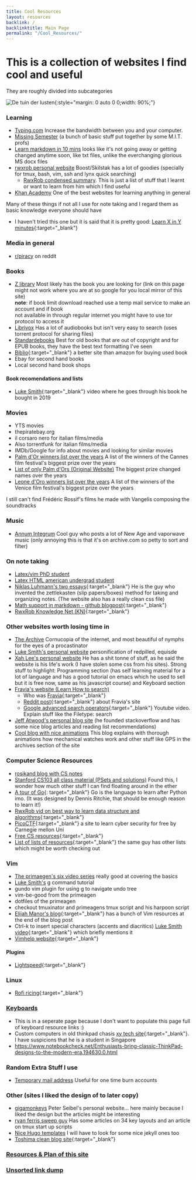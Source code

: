 ```yaml
---
title: Cool Resources
layout: resources
backlink: /
backlinktitle: Main Page
permalink: "/Cool_Resources/"
---
```

# This is a collection of websites I find cool and useful
They are roughly divided into subcategories

![De tuin der lusten](/assets/images/Jardin.jpg){:style="margin: 0 auto 0 0;width: 90%;"}
### Learning
* <a href="https://www.typing.com/" target="_blank">Typing.com</a> Increase the bandwidth between you and your computer<!--Learn to touch type it is crucial, this is the website I used to learn (learnt it over the pandemic). As Jeff Atwood (one of the founders of stackoverflow) once said "We are typists first, then programmers"-->.
* <a href="https://missing.csail.mit.edu/" target="_blank">Missing Semester</a> (a bunch of basic stuff put together by some M.I.T. profs)
* <a href="https://commonmark.org/help/" target="_blank">Learn markdown in 10 mins</a> looks like it's not going away or getting changed anytime soon, like txt files, unlike the everchanging glorious MS docx files
* <a href="https://rwxrob.live/" target="_blank">rwxrob personal website</a> Boost/Skilstak has a lot of goodies (specially for tmux, bash, vim, ssh and lynx quick searching)
	* <a href="/resources/rwxrob">RwxRob condensed summary</a>. This is just a list of stuff that I learnt or want to learn from him which I find useful
* <a href="https://www.khanacademy.org/" target="_blank">Khan Academy</a> One of the best websites for learning anything in general

Many of these things if not all I use for note taking and I regard them as basic knowledge everyone should have

* I haven't tried this one but it is said that it is pretty good: [Learn X in Y minutes](https://www.reddit.com/r/InternetIsBeautiful/comments/qoz9vg/you_found_the_place_that_will_teach_you_how_to/){:target="_blank"}

### Media in general
* <a href="https://www.reddit.com/r/Piracy/wiki/megathread/" target="_blank">r/piracy</a> on reddit

### Books
* <a href="https://z-lib.org/" target="_blank">Z library</a> Most likely has the book you are looking for (link on this page might not work where you are at so google for you local mirror of this site)\
**note**: if book limit download reached use a temp mail service
to make an account and if book <br />  not available in through regular internet
you might have to use tor protocol to access it
* <a href="https://librivox.org/" target="_blank">Librivox</a> Has a lot of audiobooks but isn't very easy to search (uses torrent protocol for sharing files)
* <a href="https://standardebooks.org/ebooks" target="_blank">Standardebooks</a> Best for old books that are out of copyright and for EPUB books, they have the best text formatting I've seen
* [Biblio](https://www.biblio.com/){:target="_blank"} a better site than amazon for buying used book
* Ebay for second hand books
* Local second hand book shops

#### Book recomendations and lists

* [Luke Smith](https://www.youtube.com/watch?v=X9cBFNbihFU&ab_channel=LukeSmith){:target="_blank"} video where he goes through his book he bought in 2019

### Movies
* YTS movies
* thepiratebay.org
* il corsaro nero for italian films/media
* Also torrentfunk for italian films/media
* IMDb/Google for info about movies and looking for similar movies
* <a href='https://en.wikipedia.org/wiki/Palme_d%27Or' target="_blank">Palm d'Or winners list over the years</a> A list of the winners of the Cannes film festival's biggest prize over the years
* <a href='https://www.festival-cannes.com/en/74-editions/palme/a-brief-history-of-the-palme-dor' target="_blank">List of only Palm d'Ors (Original Website)</a> The biggest prize changed names over the years
* <a href='https://en.wikipedia.org/wiki/Golden_Lion' target="_blank">Leone d'Oro winners list over the years</a> A list of the winners of the Venice film festival's biggest prize over the years

I still can't find Frédéric Rossif's films he made with Vangelis composing the soundtracks

### Music
* <a href='https://archive.org/search.php?query=creator%3A"Annum+Integrum"' target="_blank">Annum Integrum</a> Cool guy who posts a lot of New Age and vaporwave music (only annoying this is that it's on archive.com so petty to sort and filter)

### On note taking
* <a href="https://castel.dev/post/lecture-notes-1/" target="_blank">Latex/vim PhD student</a>
* <a href="https://ericchapdelaine.com/articles/how-i-take-notes" target="_blank">Latex HTML american undergrad student</a>
* [Niklas Luhmann's two essays](https://luhmann.surge.sh/){:target="_blank"} He is the guy who invented the zettlekasten (slip papers/boxes) method for taking and organizing notes. (The website also has a really clean css file)
* [Math support in markdown - github blogpost](https://github.blog/2022-05-19-math-support-in-markdown/){:target="_blank"}
* [RwxRob Knowledge Net (KN)](https://gitlab.com/rwx.gg/kn/README){:target="_blank"}

### Other websites worth losing time in
* <a href="https://archive.org/" target="_blank">The Archive</a> Cornucopia of the internet, and most beautiful of nymphs for the eyes of a procastinator
* <a href="https://lukesmith.xyz/" target="_blank">Luke Smith's personal website</a> personification of redpilled, equisde
* <a href="http://xahlee.org/" target="_blank">Xah Lee's personal website</a> He has a shit tonne of stuff, as he said the website is his life's work (I have stolen some css from his sites). Strong stuff to highlight: Programming section (has self learning material for a lot of language and has a good tutorial on emacs which he used to sell but it is free now, same as his javascript course) and Keyboard section
* <a href="https://fravia.net/" target="_blank">Fravia's website (Learn How to search)</a>
	* Who was [Fravia](https://wikimili.com/en/Fravia){:target="_blank"}
	* [Reddit post](https://www.reddit.com/r/InternetIsBeautiful/comments/qoz9vg/you_found_the_place_that_will_teach_you_how_to/){:target="_blank"} about Fravia's site
	* [Google advanced search operators](https://www.youtube.com/watch?v=VHCzU6sJagw&ab_channel=RankYa){:target="_blank"} Youtube video. Explain stuff like the Filetype: search
* <a href="https://blog.codinghorror.com/" target="_blank">Jeff Atwood's personal blog site</a> (he founded stackoverflow and has some nice blog articles and reading list recommendations)
* <a href="https://ciechanow.ski/" target="_blank">Cool blog with nice animations</a> This blog explains with thorough animations how mechanical watches work and other stuff like GPS in the archives section of the site

### Computer Science Resources
* <a href="https://rosikand.github.io/notes/" target="_blank">rosikand blog with CS notes</a>
* <a href="https://web.stanford.edu/class/archive/cs/cs103/cs103.1202/" target="_blank">Stanford CS103 all class material (PSets and solutions)</a> Found this, I wonder how much other stuff I can find floating around in the ether
* [A tour of Go](https://go.dev/tour/welcome/1){: target="_blank"} Go is the language to learn after Python imo. (It was designed by Dennis Ritchie, that should be enough reason to learn it!)
* [RwxRob vid on best way to learn data structure and algorithms](https://www.youtube.com/watch?v=zpcv7lFip5Q&ab_channel=rwxrob){:target="_blank"}
* [PicoCTF](https://picoctf.org/){:target="_blank"} a site to learn cyber security for free by Carnegie mellon Uni
* [Free CS resources](https://github.com/EbookFoundation/free-programming-books){:target="_blank"}
* [List of lists of resources](https://github.com/stars/Xaxeric/lists/godmode-knowledge){:target="_blank"} the same guy has other lists which might be worth checking out

### Vim
* <a href="https://www.youtube.com/playlist?list=PLm323Lc7iSW_wuxqmKx_xxNtJC_hJbQ7R" target="_blank">The primaegen's six video series</a> really good at covering the basics
* <a href="https://www.youtube.com/watch?v=bQfFvExpZDU&t=61s&ab_channel=LukeSmith" target="_blank">Luke Smith's</a> g command tutorial
* gundo vim plugin for using g to navigate undo tree
* vim-be-good from the primeagen
* dotfiles of the primeagen
* checkout tmuxinator and primeagens tmux script and his harpoon script
* [Elijah Manor's blog](https://elijahmanor.com/blog/neovim-tmux){:target="_blank"} has a bunch of Vim resources at the end of the blog post
* Ctrl-k to insert special characters (accents and diacritics) [Luke Smith video](https://www.youtube.com/watch?v=WPvvOEiiF28&ab_channel=LukeSmith){:target="_blank"} which briefly mentions it
* [Vimhelp website](https://vimhelp.org/intro.txt.html#internet){:target="_blank"}

#### Plugins
* [Lightspeed](https://github.com/ggandor/lightspeed.nvim){:target="_blank"}

### Linux
* [Rofi ricing](https://github.com/adi1090x/rofi){:target="_blank"}

### <a href="/resources/keyboards" >Keyboards</a>
* This is in a seperate page because I don't want to populate this page full of keyboard resource links :)
* Custom computers in old thinkpad chasis [xy tech site](https://www.xyte.ch/mods/x210-x2100/){:target="_blank"}. I have suspicions that he is a student in Singapore
* https://www.notebookcheck.net/Enthusiasts-bring-classic-ThinkPad-designs-to-the-modern-era.194630.0.html

### Random Extra Stuff I use
* <a href="https://temp-mail.org/en/" target="_blank">Temporary mail address</a> Useful for one time burn accounts

### Other (sites I liked the design of to later copy)
* <a href="https://gigamonkeys.com/" target="_blank">gigamonkeys</a> Peter Seibel's personal website... here mainly because I liked the design but the articles might be interesting
* <a href="https://ryan.himmelwright.net/post/scripting-tmux-workspaces/" target="_blank">ryan ferris sweep guy</a> Has some articles on 34 key layouts and an article on tmux start up scripts
* <a href="hugo">Nice Hugo templates</a> I will have to look for some nice jekyll ones too
* [Toshima clean blog site](https://blog.toshima.ru/){:target="_blank"}

### <a href="/resources/used_this_website" >Resources & Plan of this site</a>

### <a href="/resources/link_dump" >Unsorted link dump</a>
